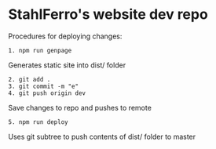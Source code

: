 # StahlFerro's website dev repo

Procedures for deploying changes:

```
1. npm run genpage
```
Generates static site into dist/ folder
```
2. git add .
3. git commit -m "e"
4. git push origin dev
```
Save changes to repo and pushes to remote
```
5. npm run deploy
```
Uses git subtree to push contents of dist/ folder to master
